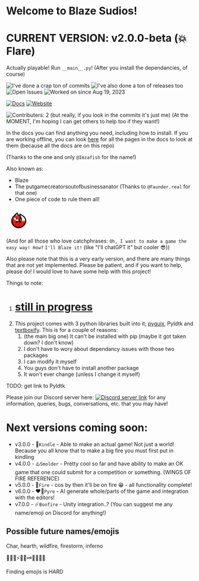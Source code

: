 # Welcome to Blaze Sudios!
# CURRENT VERSION: v2.0.0-beta (💥 Flare)
Actually playable! Run `__main__.py`!
(After you install the dependancies, of course)

![I've done a crap ton of commits](https://badgen.net/github/commits/Tsunami014/Blaze-Sudio?color=orange)
![I've also done a ton of releases too](https://badgen.net/github/releases/Tsunami014/Blaze-Sudio?color=purple)
![Open Issues](https://badgen.net/github/open-issues/Tsunami014/Blaze-Sudio?color=red&label=open%20issues)
![Worked on since Aug 19, 2023](https://badgen.net/badge/worked%20on%20since/Aug%2019,%202023?color=pink)

[![Docs](https://badgen.net/badge/docs/tsunami014.gitbook.io)](https://tsunami014.gitbook.io/blaze-sudios/)
[![Website](https://badgen.net/badge/docs/tsunami014.github.io)](https://tsunami014.github.io/Blaze-Sudio/)

![Contributers: 2](https://badgen.net/github/contributors/Tsunami014/Blaze-Sudio?color=green)
(but really, if you look in the commits it's just me) (At the MOMENT, I'm hoping I can get others to help too if they want!)

In the docs you can find anything you need, including how to install. If you are working offline, you can look [here](docs/SUMMARY.md) for all the pages in the docs to look at them (because all the docs are on this repo)

(Thanks to the one and only `@Imzafish` for the name!)

Also known as:
 - Blaze
 - The putgamecreatorsoutofbusinessanator (Thanks to `@Faunder.real` for that one)
 - One piece of code to rule them all!

![Fox icon](https://raw.githubusercontent.com/Tsunami014/Blaze-Sudio/main/images/FoxIconSmall.png)

(And for all those who love catchphrases: `Oh, I want to make a game the easy way! How?` `I'll Blaze it!` (like "I'll chatGPT it" but cooler 😎))

Also please note that this is a very early version, and there are many things that are not yet implemented. Please be patient, and if you want to help, please do! I would love to have some help with this project!

Things to note:
1. # **<u>still in progress</u>**
5. This project comes with 3 python libraries built into it; [pyguix](https://github.com/DarthData410/PyGames-pyguix), Pyldtk and [textboxify](https://github.com/hnrkcode/TextBoxify/tree/master). This is for a couple of reasons:
    1. (the main big one) It can't be installed with pip (maybe it got taken down? I don't know)
    2. I don't have to wory about dependancy issues with those two packages
    3. I can modify it myself
    4. You guys don't have to install another package
    5. It won't ever change (unless I change it myself)

TODO: get link to Pyldtk

Please join our Discord server here: [![Discord server link](https://badgen.net/discord/members/xr3phyEZtv?label=Discord&icon=discord)](https://discord.gg/xr3phyEZtv) for any information, queries, bugs, conversations, etc. that you may have!

# Next versions coming soon:
 - v3.0.0 - 🌿`Kindle` - Able to make an actual game! Not just a world! Because you all know that to make a big fire you must first put in kindling
 - v4.0.0 - ♨️`Smolder` - Pretty cool so far and have ability to make an OK game that one could submit for a competition or something. (WINGS OF FIRE REFERENCE)
 - v5.0.0 - 🌋`Fire` - cos by then it'll be on fire :grin: - all functionality complete!
 - v6.0.0 - ❤️‍🔥`Pyre` - AI generate whole/parts of the game and integration with the editors!
 - v7.0.0 - ☄️`Bonfire` - Unity integration..?
(You can suggest me any name/emoji on Discord for anything!)

## Possible future names/emojis
Char, hearth, wildfire, firestorm, inferno

🧨🧯💎⚡️👑✨🗝️🏹🍂🌙🪷

Finding emojis is HARD
